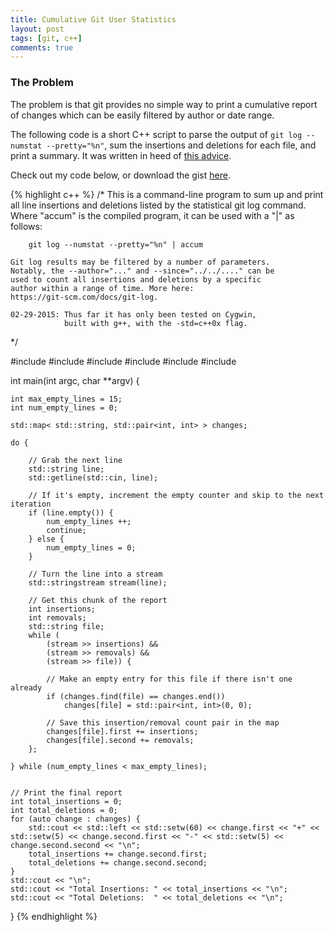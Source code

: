 ```yaml
---
title: Cumulative Git User Statistics
layout: post
tags: [git, c++]
comments: true
---
```


### The Problem

The problem is that git provides no simple way to print a cumulative report of changes which can be easily filtered by author or date range.

The following code is a short C++ script to parse the output of `git log --numstat --pretty="%n"`, sum the insertions and deletions for each file, and print a summary. It was written in heed of [this advice](http://stackoverflow.com/a/1265229/1432965).

Check out my code below, or download the gist [here](https://gist.githubusercontent.com/stett/14fc781cffd90bebde51/raw/5c3a2f9a4523d822c5610efafe875feb0697211d/accum.cpp).

{% highlight c++ %}
/*
    This is a command-line program to sum up and print all
    line insertions and deletions listed by the statistical
    git log command. Where "accum" is the compiled program,
    it can be used with a "|" as follows:

        git log --numstat --pretty="%n" | accum

    Git log results may be filtered by a number of parameters.
    Notably, the --author="..." and --since="../../...." can be
    used to count all insertions and deletions by a specific
    author within a range of time. More here:
    https://git-scm.com/docs/git-log.

    02-29-2015: Thus far it has only been tested on Cygwin,
                built with g++, with the -std=c++0x flag.
*/

#include <iostream>
#include <sstream>
#include <string>
#include <map>
#include <utility>
#include <iomanip>

int main(int argc, char **argv) {

    int max_empty_lines = 15;
    int num_empty_lines = 0;

    std::map< std::string, std::pair<int, int> > changes;

    do {

        // Grab the next line
        std::string line;
        std::getline(std::cin, line);

        // If it's empty, increment the empty counter and skip to the next iteration
        if (line.empty()) {
            num_empty_lines ++;
            continue;
        } else {
            num_empty_lines = 0;
        }

        // Turn the line into a stream
        std::stringstream stream(line);

        // Get this chunk of the report
        int insertions;
        int removals;
        std::string file;
        while (
            (stream >> insertions) && 
            (stream >> removals) && 
            (stream >> file)) {

            // Make an empty entry for this file if there isn't one already
            if (changes.find(file) == changes.end())
                changes[file] = std::pair<int, int>(0, 0);

            // Save this insertion/removal count pair in the map
            changes[file].first += insertions;
            changes[file].second += removals;
        };

    } while (num_empty_lines < max_empty_lines);


    // Print the final report
    int total_insertions = 0;
    int total_deletions = 0;
    for (auto change : changes) {
        std::cout << std::left << std::setw(60) << change.first << "+" << std::setw(5) << change.second.first << "-" << std::setw(5) << change.second.second << "\n";
        total_insertions += change.second.first;
        total_deletions += change.second.second;
    }
    std::cout << "\n";
    std::cout << "Total Insertions: " << total_insertions << "\n";
    std::cout << "Total Deletions:  " << total_deletions << "\n";
}
{% endhighlight %}